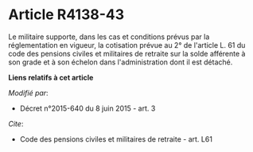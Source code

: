# Article R4138-43

Le militaire supporte, dans les cas et conditions prévus par la réglementation en vigueur,         la cotisation prévue au 2°
de l'article L. 61 du code des pensions civiles et militaires de retraite sur la solde afférente à son grade et à son échelon
dans l'administration dont il est détaché.

**Liens relatifs à cet article**

_Modifié par_:

  - Décret n°2015-640 du 8 juin 2015 - art. 3

_Cite_:

  - Code des pensions civiles et militaires de retraite - art. L61
